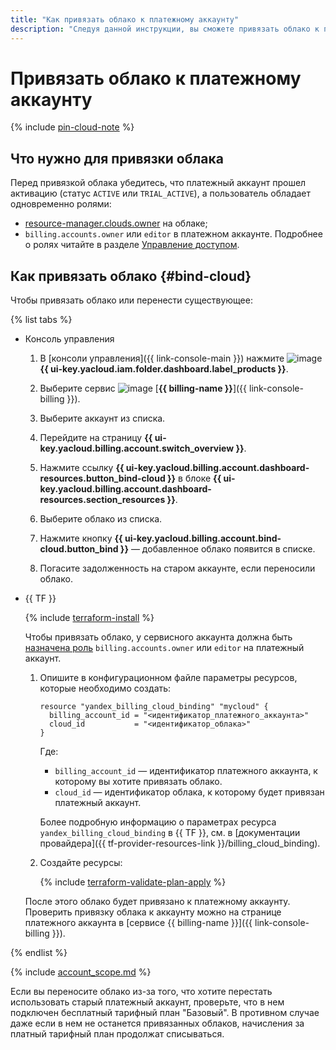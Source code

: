 ```yaml
---
title: "Как привязать облако к платежному аккаунту"
description: "Следуя данной инструкции, вы сможете привязать облако к платежному аккаунту."
---
```


# Привязать облако к платежному аккаунту

{% include [pin-cloud-note](../_includes/pin-cloud-note.md) %}

## Что нужно для привязки облака

Перед привязкой облака убедитесь, что платежный аккаунт прошел активацию (статус `ACTIVE` или `TRIAL_ACTIVE`), а пользователь обладает одновременно ролями:
* [resource-manager.clouds.owner](../../iam/concepts/access-control/roles.md#owner) на облаке; 
* `billing.accounts.owner` или `editor` в платежном аккаунте. Подробнее о ролях читайте в разделе [Управление доступом](../security/index.md#roles-list).

## Как привязать облако {#bind-cloud}

Чтобы привязать облако или перенести существующее:

{% list tabs %}

- Консоль управления

  1. В [консоли управления]({{ link-console-main }}) нажмите ![image](../../_assets/main-menu.svg) **{{ ui-key.yacloud.iam.folder.dashboard.label_products }}**.

  1. Выберите сервис ![image](../../_assets/billing.svg) [**{{ billing-name }}**]({{ link-console-billing }}).

  1. Выберите аккаунт из списка. 

  1. Перейдите на страницу **{{ ui-key.yacloud.billing.account.switch_overview }}**.

  1. Нажмите ссылку **{{ ui-key.yacloud.billing.account.dashboard-resources.button_bind-cloud }}** в блоке **{{ ui-key.yacloud.billing.account.dashboard-resources.section_resources }}**.

  1. Выберите облако из списка.

  1. Нажмите кнопку **{{ ui-key.yacloud.billing.account.bind-cloud.button_bind }}** — добавленное облако появится в списке.

  1. Погасите задолженность на старом аккаунте, если переносили облако.

- {{ TF }}

  {% include [terraform-install](../../_includes/terraform-install.md) %}

  Чтобы привязать облако, у сервисного аккаунта должна быть [назначена роль](../security/index.md#set-role) `billing.accounts.owner` или `editor` на платежный аккаунт.
  
  1. Опишите в конфигурационном файле параметры ресурсов, которые необходимо создать:

      ```hcl
      resource "yandex_billing_cloud_binding" "mycloud" {
        billing_account_id = "<идентификатор_платежного_аккаунта>"
        cloud_id           = "<идентификатор_облака>"
      }
      ```

      Где:

      * `billing_account_id` — идентификатор платежного аккаунта, к которому вы хотите привязать облако.
      * `cloud_id` — идентификатор облака, к которому будет привязан платежный аккаунт.

      Более подробную информацию о параметрах ресурса `yandex_billing_cloud_binding` в {{ TF }}, см. в [документации провайдера]({{ tf-provider-resources-link }}/billing_cloud_binding).

  1. Создайте ресурсы:

      {% include [terraform-validate-plan-apply](../../_tutorials/terraform-validate-plan-apply.md) %}

  После этого облако будет привязано к платежному аккаунту. Проверить привязку облака к аккаунту можно на странице платежного аккаунта в [сервисе {{ billing-name }}]({{ link-console-billing }}).

{% endlist %}


{% include [account_scope.md](../_includes/account-scope.md) %}

Если вы переносите облако из-за того, что хотите перестать использовать старый платежный аккаунт, проверьте, что в нем подключен бесплатный тарифный план "Базовый". В противном случае даже если в нем не останется привязанных облаков, начисления за платный тарифный план продолжат списываться.
 
